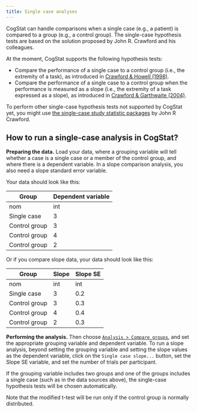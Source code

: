 ```yaml
---
title: Single case analyses
---
```

CogStat can handle comparisons when a single case (e.g., a patient) is compared to a group (e.g., a control group). The single-case hypothesis tests are based on the solution proposed by John R. Crawford and his colleagues.

At the moment, CogStat supports the following hypothesis tests:
* Compare the performance of a single case to a control group (i.e., the extremity of a task), as introduced in [Crawford & Howell (1998)](https://doi.org/10.1076/clin.12.4.482.7241).
* Compare the performance of a single case to a control group when the performance is measured as a slope (i.e., the extremity of a task expressed as a slope), as introduced in [Crawford & Garthwaite (2004)](https://doi.org/10.1016/S0010-9452(08)70145-X).

To perform other single-case hypothesis tests not supported by CogStat yet, you might use [the single-case study statistic packages](http://homepages.abdn.ac.uk/j.crawford/pages/dept/SingleCaseMethodology.htm) by John R Crawford.

## How to run a single-case analysis in CogStat?
**Preparing the data.** Load your data, where a grouping variable will tell whether a case is a single case or a member of the control group, and where there is a dependent variable. In a slope comparison analysis, you also need a slope standard error variable.

Your data should look like this:

Group|Dependent variable|
---|---|
nom|int|
Single case|3
Control group|3
Control group|4
Control group|2

Or if you compare slope data, your data should look like this:

Group|Slope|Slope SE|
---|---|---|
nom|int|int|
Single case|3|0.2
Control group|3|0.3
Control group|4|0.4
Control group|2|0.3

**Performing the analysis.** Then choose [`Analysis > Compare groups`](Compare-groups), and set the appropriate grouping variable and dependent variable. To run a slope analysis, beyond setting the grouping variable and setting the slope values as the dependent variable, click on the `Single case slope...` button, set the Slope SE variable, and set the number of trials per participant.

If the grouping variable includes two groups and one of the groups includes a single case (such as in the data sources above), the single-case hypothesis tests will be chosen automatically.

Note that the modified t-test will be run only if the control group is normally distributed.
